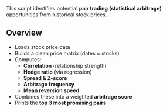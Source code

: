 This script identifies potential **pair trading (statistical arbitrage)** opportunities from historical stock prices.

## Overview
- Loads stock price data 
- Builds a clean price matrix (dates × stocks)
- Computes:
  - **Correlation** (relationship strength)
  - **Hedge ratio** (via regression)
  - **Spread & Z-score**
  - **Arbitrage frequency**
  - **Mean reversion speed**
- Combines these into a weighted **arbitrage score**
- Prints the **top 3 most promising pairs**
